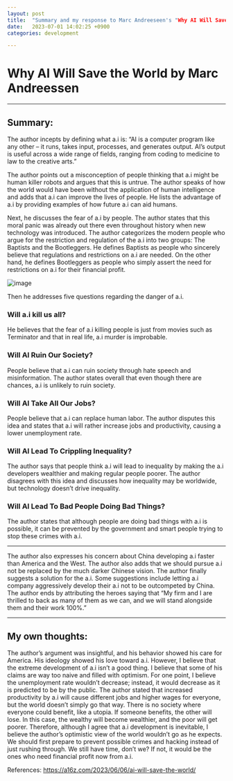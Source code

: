 ```yaml
---
layout: post
title:  "Summary and my response to Marc Andreeseen's "Why AI Will Save the World"
date:   2023-07-01 14:02:25 +0900
categories: development 

---
```


# Why AI Will Save the World by Marc Andreessen

---

## Summary:

The author incepts by defining what a.i is: “AI is a computer program like any other – it runs, takes input, processes, and generates output. AI’s output is useful across a wide range of fields, ranging from coding to medicine to law to the creative arts.” 

The author points out a misconception of people thinking that a.i might be human killer robots and argues that this is untrue. The author speaks of how the world would have been without the application of human intelligence and adds that a.i can improve the lives of people. He lists the advantage of a.i by providing examples of how future a.i can aid humans. 

Next, he discusses the fear of a.i by people. The author states that this moral panic was already out there even throughout history when new technology was introduced. The author categorizes the modern people who argue for the restriction and regulation of the a.i into two groups: The Baptists and the Bootleggers. He defines Baptists as people who sincerely believe that regulations and restrictions on a.i are needed. On the other hand, he defines Bootleggers as people who simply assert the need for restrictions on a.i for their financial profit.

![image](https://news.tukorea.ac.kr/news/photo/202303/152_101_555.jpg)

Then he addresses five questions regarding the danger of a.i. 

### Will a.i kill us all?
He believes that the fear of a.i killing people is just from movies such as Terminator and that in real life, a.i murder is improbable.

### Will AI Ruin Our Society?
People believe that a.i can ruin society through hate speech and misinformation. The author states overall that even though there are chances, a.i is unlikely to ruin society.

### Will AI Take All Our Jobs?
People believe that a.i can replace human labor. The author disputes this idea and states that a.i will rather increase jobs and productivity, causing a lower unemployment rate.

### Will AI Lead To Crippling Inequality?
The author says that people think a.i will lead to inequality by making the a.i developers wealthier and making regular people poorer. The author disagrees with this idea and discusses how inequality may be worldwide, but technology doesn’t drive inequality. 

### Will AI Lead To Bad People Doing Bad Things?
The author states that although people are doing bad things with a.i is possible, it can be prevented by the government and smart people trying to stop these crimes with a.i.

---

The author also expresses his concern about China developing a.i faster than America and the West. The author also adds that we should pursue a.i not be replaced by the much darker Chinese vision. The author finally suggests a solution for the a.i. Some suggestions include letting a.i company aggressively develop their a.i not to be outcompeted by China. The author ends by attributing the heroes saying that “My firm and I are thrilled to back as many of them as we can, and we will stand alongside them and their work 100%.”

---

## My own thoughts: 

The author’s argument was insightful, and his behavior showed his care for America. His ideology showed his love toward a.i. However, I believe that the extreme development of a.i isn’t a good thing. I believe that some of his claims are way too naive and filled with optimism. For one point, I believe the unemployment rate wouldn’t decrease; instead, it would decrease as it is predicted to be by the public. The author stated that increased productivity by a.i will cause different jobs and higher wages for everyone, but the world doesn’t simply go that way. There is no society where everyone could benefit, like a utopia. If someone benefits, the other will lose. In this case, the wealthy will become wealthier, and the poor will get poorer. Therefore, although I agree that a.i development is inevitable, I believe the author’s optimistic view of the world wouldn’t go as he expects. We should first prepare to prevent possible crimes and hacking instead of just rushing through. We still have time, don’t we? If not, it would be the ones who need financial profit now from a.i.

References: https://a16z.com/2023/06/06/ai-will-save-the-world/
